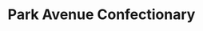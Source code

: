 ---
title: "Park Avenue Confectionary"
url: /mechanicville/park-avenue-confectionary/
shop: confectionery
---